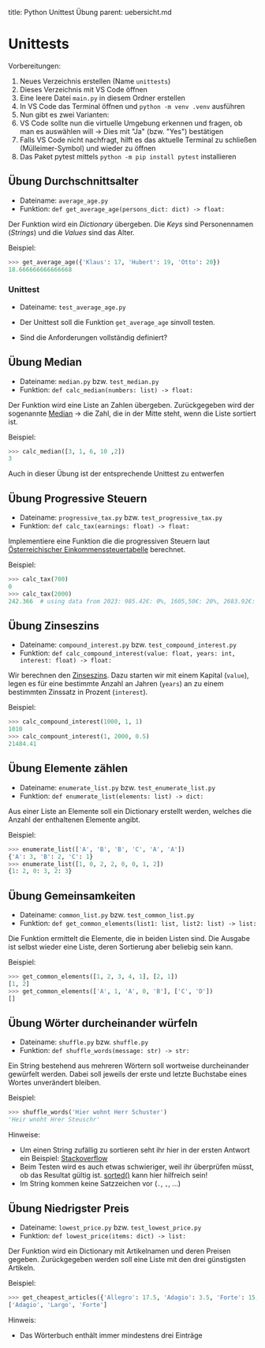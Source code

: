 title: Python Unittest Übung
parent: uebersicht.md

# Unittests

Vorbereitungen:

1. Neues Verzeichnis erstellen (Name `unittests`)
1. Dieses Verzeichnis mit VS Code öffnen
1. Eine leere Datei `main.py` in diesem Ordner erstellen
1. In VS Code das Terminal öffnen und `python -m venv .venv` ausführen
1. Nun gibt es zwei Varianten:
  1. VS Code sollte nun die virtuelle Umgebung erkennen und fragen, ob man es auswählen will -> Dies mit "Ja" (bzw. "Yes") bestätigen
  2. Falls VS Code nicht nachfragt, hilft es das aktuelle Terminal zu schließen (Mülleimer-Symbol) und wieder zu öffnen
1. Das Paket pytest mittels `python -m pip install pytest` installieren

## Übung Durchschnittsalter
* Dateiname: `average_age.py`
* Funktion: `def get_average_age(persons_dict: dict) -> float:`

Der Funktion wird ein *Dictionary* übergeben. Die *Keys* sind Personennamen (*Strings*) und die *Values* sind das Alter.

Beispiel:

```python
>>> get_average_age({'Klaus': 17, 'Hubert': 19, 'Otto': 20})
18.666666666666668
```

### Unittest
* Dateiname: `test_average_age.py`

* Der Unittest soll die Funktion `get_average_age` sinvoll testen.
* Sind die Anforderungen vollständig definiert?

## Übung Median
* Dateiname: `median.py` bzw. `test_median.py`
* Funktion: `def calc_median(numbers: list) -> float:`

Der Funktion wird eine Liste an Zahlen übergeben. Zurückgegeben wird der sogenannte [Median](https://de.wikipedia.org/wiki/Median) -> die Zahl, die in der Mitte steht, wenn die Liste sortiert ist.

Beispiel:

```python
>>> calc_median([3, 1, 6, 10 ,2])
3
```

Auch in dieser Übung ist der entsprechende Unittest zu entwerfen

## Übung Progressive Steuern
* Dateiname: `progressive_tax.py` bzw. `test_progressive_tax.py`
* Funktion: `def calc_tax(earnings: float) -> float:`

Implementiere eine Funktion die die progressiven Steuern laut [Österreichischer Einkommenssteuertabelle](https://www.finanz.at/steuern/lohnsteuertabelle/) berechnet.

Beispiel:

```python
>>> calc_tax(700)
0
>>> calc_tax(2000)
242.366  # using data from 2023: 985.42€: 0%, 1605,50€: 20%, 2683.92€: 30%
```

## Übung Zinseszins
* Dateiname: `compound_interest.py` bzw. `test_compound_interest.py`
* Funktion: `def calc_compound_interest(value: float, years: int, interest: float) -> float:`

Wir berechnen den [Zinseszins](https://de.wikipedia.org/wiki/Zinseszins). Dazu starten wir mit einem Kapital (`value`), legen es für eine bestimmte Anzahl an Jahren (`years`) an zu einem bestimmten Zinssatz in Prozent (`interest`).

Beispiel:

```python
>>> calc_compound_interest(1000, 1, 1)
1010
>>> calc_compount_interest(1, 2000, 0.5)
21484.41
```

## Übung Elemente zählen
* Dateiname: `enumerate_list.py` bzw. `test_enumerate_list.py`
* Funktion: `def enumerate_list(elements: list) -> dict:`

Aus einer Liste an Elemente soll ein Dictionary erstellt werden, welches die Anzahl der enthaltenen Elemente angibt.

Beispiel:

```python
>>> enumerate_list(['A', 'B', 'B', 'C', 'A', 'A'])
{'A': 3, 'B': 2, 'C': 1}
>>> enumerate_list([1, 0, 2, 2, 0, 0, 1, 2])
{1: 2, 0: 3, 2: 3}
```

## Übung Gemeinsamkeiten
* Dateiname: `common_list.py` bzw. `test_common_list.py`
* Funktion: `def get_common_elements(list1: list, list2: list) -> list:`

Die Funktion ermittelt die Elemente, die in beiden Listen sind. Die Ausgabe ist selbst wieder
eine Liste, deren Sortierung aber beliebig sein kann.

Beispiel:

```python
>>> get_common_elements([1, 2, 3, 4, 1], [2, 1])
[1, 2]
>>> get_common_elements(['A', 1, 'A', 0, 'B'], ['C', 'D'])
[]
```

## Übung Wörter durcheinander würfeln
* Dateiname: `shuffle.py` bzw. `shuffle.py`
* Funktion: `def shuffle_words(message: str) -> str:`

Ein String bestehend aus mehreren Wörtern soll wortweise durcheinander gewürfelt werden. Dabei
soll jeweils der erste und letzte Buchstabe eines Wortes unverändert bleiben.

Beispiel:

```python
>>> shuffle_words('Hier wohnt Herr Schuster')
'Heir wnoht Hrer Steuschr'
```

Hinweise:

* Um einen String zufällig zu sortieren seht ihr hier in der ersten Antwort ein Beispiel: [Stackoverflow](https://stackoverflow.com/questions/2668312/shuffle-string-in-python/2668366#2668366)
* Beim Testen wird es auch etwas schwieriger, weil ihr überprüfen müsst, ob das Resultat gültig ist. [sorted()](https://docs.python.org/3/library/functions.html#sorted) kann hier hilfreich sein!
* Im String kommen keine Satzzeichen vor (`.`, `,`, ...)

## Übung Niedrigster Preis
* Dateiname: `lowest_price.py` bzw. `test_lowest_price.py`
* Funktion: `def lowest_price(items: dict) -> list:`

Der Funktion wird ein Dictionary mit Artikelnamen und deren Preisen gegeben. Zurückgegeben werden soll eine Liste mit den drei günstigsten Artikeln.

Beispiel:

```python
>>> get_cheapest_articles({'Allegro': 17.5, 'Adagio': 3.5, 'Forte': 15, 'Largo': 5, 'Legato': 18})
['Adagio', 'Largo', 'Forte']
```

Hinweis:

* Das Wörterbuch enthält immer mindestens drei Einträge
